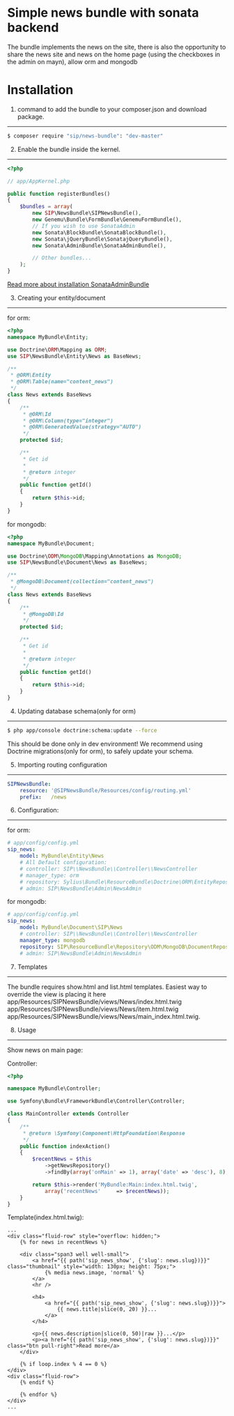 Simple news bundle with sonata backend
======================================

The bundle implements the news on the site, there is also the opportunity to share the news site
and news on the home page (using the checkboxes in the admin on mayn), allow orm and mongodb

Installation
============

1. command to add the bundle to your composer.json and download package.
------------------------------------------------------------------------

``` bash
$ composer require "sip/news-bundle": "dev-master"
```

2. Enable the bundle inside the kernel.
---------------------------------------

``` php
<?php

// app/AppKernel.php

public function registerBundles()
{
    $bundles = array(
        new SIP\NewsBundle\SIPNewsBundle(),
        new Genemu\Bundle\FormBundle\GenemuFormBundle(),
        // If you wish to use SonataAdmin
        new Sonata\BlockBundle\SonataBlockBundle(),
        new Sonata\jQueryBundle\SonatajQueryBundle(),
        new Sonata\AdminBundle\SonataAdminBundle(),

        // Other bundles...
    );
}
```

[Read more about installation SonataAdminBundle](http://sonata-project.org/bundles/admin/master/doc/reference/installation.html#installation)

3. Creating your entity/document
-----------------------

for orm:
``` php
<?php
namespace MyBundle\Entity;

use Doctrine\ORM\Mapping as ORM;
use SIP\NewsBundle\Entity\News as BaseNews;

/**
 * @ORM\Entity
 * @ORM\Table(name="content_news")
 */
class News extends BaseNews
{
    /**
     * @ORM\Id
     * @ORM\Column(type="integer")
     * @ORM\GeneratedValue(strategy="AUTO")
     */
    protected $id;

    /**
     * Get id
     *
     * @return integer
     */
    public function getId()
    {
        return $this->id;
    }
}
```

for mongodb:
``` php
<?php
namespace MyBundle\Document;

use Doctrine\ODM\MongoDB\Mapping\Annotations as MongoDB;
use SIP\NewsBundle\Document\News as BaseNews;

/**
 * @MongoDB\Document(collection="content_news")
 */
class News extends BaseNews
{
    /**
     * @MongoDB\Id
     */
    protected $id;

    /**
     * Get id
     *
     * @return integer
     */
    public function getId()
    {
        return $this->id;
    }
}
```

4. Updating database schema(only for orm)
---------------------------

``` bash
$ php app/console doctrine:schema:update --force
```

This should be done only in dev environment! We recommend using Doctrine migrations(only for orm), to safely update your schema.

5. Importing routing configuration
----------------------------------

``` yml
SIPNewsBundle:
    resource: '@SIPNewsBundle/Resources/config/routing.yml'
    prefix:   /news
```

6. Configuration:
-----------------

for orm:

``` yml
# app/config/config.yml
sip_news:
    model: MyBundle\Entity\News
    # All Default configuration:
    # controller: SIP\\NewsBundle\\Controller\\NewsController
    # manager_type: orm
    # repository: Sylius\Bundle\ResourceBundle\Doctrine\ORM\EntityRepository
    # admin: SIP\NewsBundle\Admin\NewsAdmin
```

for mongodb:

``` yml
# app/config/config.yml
sip_news:
    model: MyBundle\Document\SIP\News
    # controller: SIP\\NewsBundle\\Controller\\NewsController
    manager_type: mongodb
    repository: SIP\ResourceBundle\Repository\ODM\MongoDB\DocumentRepository
    # admin: SIP\NewsBundle\Admin\NewsAdmin
```

7. Templates
------------

The bundle requires show.html and list.html templates.
Easiest way to override the view is placing it here
app/Resources/SIPNewsBundle/views/News/index.html.twig
app/Resources/SIPNewsBundle/views/News/item.html.twig
app/Resources/SIPNewsBundle/views/News/main_index.html.twig.

8. Usage
--------

Show news on main page:

Controller:

``` php
<?php

namespace MyBundle\Controller;

use Symfony\Bundle\FrameworkBundle\Controller\Controller;

class MainController extends Controller
{
    /**
     * @return \Symfony\Component\HttpFoundation\Response
     */
    public function indexAction()
    {
        $recentNews = $this
            ->getNewsRepository()
            ->findBy(array('onMain' => 1), array('date' => 'desc'), 8);

        return $this->render('MyBundle:Main:index.html.twig',
            array('recentNews'     => $recentNews));
    }
}
```

Template(index.html.twig):

``` twig
...
<div class="fluid-row" style="overflow: hidden;">
    {% for news in recentNews %}

    <div class="span3 well well-small">
        <a href="{{ path('sip_news_show', {'slug': news.slug})}}" class="thumbnail" style="width: 130px; height: 75px;">
            {% media news.image, 'normal' %}
        </a>
        <hr />

        <h4>
            <a href="{{ path('sip_news_show', {'slug': news.slug})}}">
                {{ news.title|slice(0, 20) }}...
            </a>
        </h4>

        <p>{{ news.description|slice(0, 50)|raw }}...</p>
        <p><a href="{{ path('sip_news_show', {'slug': news.slug})}}" class="btn pull-right">Read more</a>
    </div>

    {% if loop.index % 4 == 0 %}
</div>
<div class="fluid-row">
    {% endif %}

    {% endfor %}
</div>
...
```